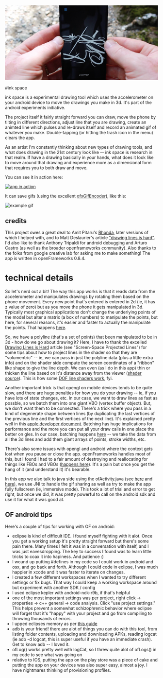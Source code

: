 ![using the app](img/using.png)


#ink space

ink space is a experimental drawing tool which uses the accelerometer on your android device to move the drawings you make in 3d.  It's part of the android experiments initiative. 

The project itself it fairly straight forward you can draw, move the phone by tilting in different directions, adjust line that you are drawing, create an animted line which pulses and re-draws itself and record an animated gif of whatever you make.   Double-tapping (or hitting the trash icon in the menu) clears the app.

As an artist I'm constantly thinking about new types of drawing tools, and what does drawing in the 21st century look like -- ink space is research in that realm.  If have a drawing basically in your hands, what does it look like to move around that drawing and experience more as a dimensional form that requires you to both draw and move.

You can see it in action here: 

[![app in action](http://j.gifs.com/v1pNx3.gif)](https://www.youtube.com/watch?v=cufd7XnG4A8)

It can save gifs (using the excellent [ofxGifEncoder](https://github.com/jesusgollonet/ofxGifEncode)), like this: 

![example gif](img/example.gif)



## credits
 
This project owes a great deal to Amit Pitaru's [Rhonda](http://rhondaforever.com/), later versions of which I helped with, and to Matt Deslaurier's article ["drawing lines is hard"](http://mattdesl.svbtle.com/drawing-lines-is-hard). I'd also like to thank Anthony Tripaldi for android debugging and Arturo Castro (as well as the broader openframeworks community).  Also thanks to the folks from google creative lab for asking me to make something!  The app is written in openFrameworks 0.8.4.

# technical details

So let's nerd out a bit!  The way this app works is that it reads data from the accelerometer and manipulates drawings by rotating them based on the phone movement. Every new point that's entered is entered in 2d (ie, it has z value of zero) but as you move the phone it gets manipulated in 3d.  Typically most graphical applications don't change the underlying points of the model but alter a matrix (a box of numbers) to manipulate the points, but here, for several reasons, it's easier and faster to actually the manipulate the points.  That happens [here](https://github.com/ofZach/inkSpace/blob/master/src/ofApp.cpp#L272-L285
). 

So, we have a polyline (that's a set of points) that been manipulated to be in 3d - how do we go about drawing it?  Here, I have to thank the excelled [Drawing Lines is Hard](http://mattdesl.svbtle.com/drawing-lines-is-hard) article (see "Screen-Space Projected Lines") for some tips about how to project lines in the shader so that they are "volumentric" -- ie, we can pass in just the polyline data (plus a little extra info) and on the shader side compute the screen coordinates of a "ribbon" like shape to give the line depth.  We can even (as I do in this app) thin or thicken the line based on it's distance away from the viewer ([shader source](https://github.com/ofZach/inkSpace/blob/master/bin/data/shaders/lineShader.vert#L31-L35)).   This is how some [DOF line shaders work](https://vimeo.com/16407184), fyi.  

Another important trick is that opengl on mobile devices tends to be quite slow, and there are huge penalties for how you do your drawing -- ie, if you have lots of state changes, etc.   In our case, we want to draw lines as fast as possble, so we batch them into one giant VBO (vertex buffer object).  But, we don't want them to be connected.  There's a trick where you pass in a kind of degenerate shape between lines (by duplicating the last vertices of the previous line and the first vertices of the next line).  It's explained pretty well in this [apple developer document](https://developer.apple.com/library/ios/documentation/3DDrawing/Conceptual/OpenGLES_ProgrammingGuide/TechniquesforWorkingwithVertexData/TechniquesforWorkingwithVertexData.html).  Batching has huge implications for performance and the more you can put all your draw calls in one place the better on gles.   In our case, batching happens [here](https://github.com/ofZach/inkSpace/blob/master/src/lines/lineUtilities.h#L9-L16) -- we take the data from all the 3d lines and add them giant arrays of points, stroke widths, etc. 

There's also some issues with opengl and android where the context gets lost when you pause or close the app.  openFrameworks handles most of this, but I found I had to a fair amount of destroying and reallocating for things like FBOs and VBOs ([happens here](https://github.com/ofZach/inkSpace/blob/master/src/ofApp.cpp#L975-L1017)).  It's a pain but once you get the hang of it (and understand it) it's bearable. 

In this app we also talk to java side using the ofActivity.java (see [here](https://github.com/ofZach/inkSpace/blob/master/srcJava/cc/openframeworks/inkSpace/OFActivity.java#L65) and [here](https://github.com/ofZach/inkSpace/blob/master/src/ofApp.cpp#L7-L14)), we use JNI to handle the gif sharing as well as try to make the app fully fullscreen (ie, immersive mode).  This took a lot of trial and error to get right, but once we did, it was pretty powerful to call on the android sdk and use it for what it was good at.

## OF android tips

Here's a couple of tips for working with OF on android: 

* eclipse is kind of difficult IDE. I found myself fighting with it alot.  Once you get a working setup it's pretty straight forward but there's some pain there.  Many times I felt it was in a conversation with itself, and I was just eavesdropping.  The key to success I found was to learn little tricks to coax it into hapiness. And patience :)  
* I wound up putting #defines in my code so I could work in android and osx, and go back and forth.  Although I could code in eclipse, I was much happier in xcode and it was faster to iterate on changes.
* I created a few different workspaces when I wanted to try different settings or fix bugs.  That way I could keep a working workspace around but experiment with another SDK / config
* I used eclipse kepler with android-ndk-r9b, if that's helpful
* one of the most important settings was per project, right click -> properties -> c++ general -> code analysis.  Click "use project settings."   This helps prevent a somewhat schizophrenic behavior where eclipse will forget that it's "happy" with your project and go from compiling to throwing thousands of errors.
* I upped eclipses memory as per [this guide](https://wiki.eclipse.org/FAQ_How_do_I_increase_the_heap_size_available_to_Eclipse%3F)
* adb is your friend!  there are alot of things you can do with this tool, from listing folder contents, uploading and downloading APKs, reading logcat (ie adb -d logcat, this is super useful if you have an immediate crash).  Get to know adb -- I loved it. 
* ofLog() works pretty well with logCat, so I threw quite alot of ofLogs() in my code to see what was going on
* relative to IOS, putting the app on the play store was a piece of cake and putting the app on your devices was also super easy, almost a joy.  I have nightmares thinking of provisioning profiles.






